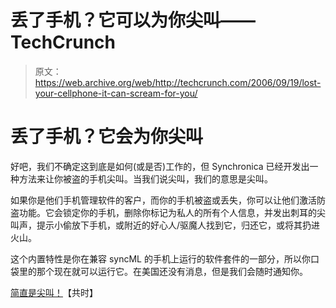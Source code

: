 # 丢了手机？它可以为你尖叫——TechCrunch

> 原文：<https://web.archive.org/web/http://techcrunch.com/2006/09/19/lost-your-cellphone-it-can-scream-for-you/>

# 丢了手机？它会为你尖叫

好吧，我们不确定这到底是如何(或是否)工作的，但 Synchronica 已经开发出一种方法来让你被盗的手机尖叫。当我们说尖叫，我们的意思是尖叫。

如果你是他们手机管理软件的客户，而你的手机被盗或丢失，你可以让他们激活防盗功能。它会锁定你的手机，删除你标记为私人的所有个人信息，并发出刺耳的尖叫声，提示小偷放下手机，或附近的好心人/驱魔人找到它，归还它，或将其扔进火山。

这个内置特性是你在兼容 syncML 的手机上运行的软件套件的一部分，所以你口袋里的那个现在就可以运行它。在美国还没有消息，但是我们会随时通知你。

[简直是尖叫！](https://web.archive.org/web/20210417105501/http://www.synchronica.com/press/releases/060901-its-a-scream.html)【共时】
